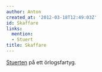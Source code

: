 ```yaml
---
author: Anton
created_at: '2012-03-18T12:49:03Z'
id: Skaffare
links:
  mention:
  - Stuert
title: Skaffare
---
```


[Stuerten] på ett örlogsfartyg.

  [Stuerten]: Stuert
